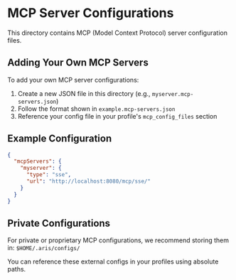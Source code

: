 # MCP Server Configurations

This directory contains MCP (Model Context Protocol) server configuration files.

## Adding Your Own MCP Servers

To add your own MCP server configurations:

1. Create a new JSON file in this directory (e.g., `myserver.mcp-servers.json`)
2. Follow the format shown in `example.mcp-servers.json`
3. Reference your config file in your profile's `mcp_config_files` section

## Example Configuration

```json
{
  "mcpServers": {
    "myserver": {
      "type": "sse",
      "url": "http://localhost:8080/mcp/sse/"
    }
  }
}
```

## Private Configurations

For private or proprietary MCP configurations, we recommend storing them in:
`$HOME/.aris/configs/`

You can reference these external configs in your profiles using absolute paths.